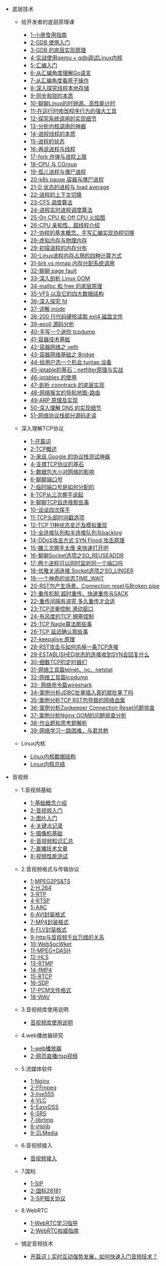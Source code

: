 * 底层技术
  * 给开发者的底层原理课
    * [1-小册食用指南](给开发者的底层原理课/1-小册食用指南.md)
    * [2-GDB 使用入门](给开发者的底层原理课/2-GDB%20使用入门.md)
    * [3-GDB 的底层实现原理](给开发者的底层原理课/3-GDB%20的底层实现原理.md)
    * [4-实战使用qemu + gdb调试Linux内核](给开发者的底层原理课/4-实战使用%20qemu%20+%20gdb%20调试%20Linux%20内核以及网络配置)
    * [5-汇编入门](给开发者的底层原理课/5-汇编入门.md)
    * [6-从汇编角度理解Go语言](给开发者的底层原理课/6-从汇编角度理解%20Go%20语言.md)
    * [7-从汇编角度看原子操作](给开发者的底层原理课/7-从汇编角度看原子操作.md)
    * [8-深入探究线程本地存储](给开发者的底层原理课/8-深入探究线程本地存储（TLS）.md)
    * [9-同步和锁的本质](给开发者的底层原理课/9-同步和锁的本质.md)
    * [10-聊聊Linux的时钟源、高性能计时](给开发者的底层原理课/10-聊聊%20Linux%20的时钟源、高性能计时与%20vDSO%20系统调用.md)
    * [11-在运行时修改程序行为的强大工具](给开发者的底层原理课/11-在运行时修改程序行为的强大工具：LD_PRELOAD.md)
    * [12-探究系统调用的实现细节](给开发者的底层原理课/12-探究系统调用的实现细节.md)
    * [13-分析内核调用的神器](给开发者的底层原理课/13-分析内核调用的神器ftrace%20与%20trace-cmd.md)
    * [14-进程线程的本质](给开发者的底层原理课/14-进程线程的本质%20task_struct.md)
    * [15-进程的状态](给开发者的底层原理课/15-进程的状态.md)
    * [16-再说进程与线程](给开发者的底层原理课/16-再说进程与线程.md)
    * [17-fork 炸弹与进程上限](给开发者的底层原理课/17-fork%20炸弹与进程上限.md)
    * [18-CPU 与 CGroup](给开发者的底层原理课/18-CPU%20与%20CGroup.md)
    * [19-孤儿进程与僵尸进程](给开发者的底层原理课/19-孤儿进程与僵尸进程.md)
    * [20-k8s pause 容器与僵尸进程](给开发者的底层原理课/20-k8s%20pause%20容器与僵尸进程.md)
    * [21-D 状态的进程与 load average](给开发者的底层原理课/21-D%20状态的进程与%20load%20average.md)
    * [22-进程的上下文切换](给开发者的底层原理课/22-进程的上下文切换.md)
    * [23-CFS 调度算法](给开发者的底层原理课/23-CFS%20调度算法.md)
    * [24-进程实时进程调度算法](给开发者的底层原理课/24-进程实时进程调度算法.md)
    * [25-On CPU 和 Off CPU 火焰图](给开发者的底层原理课/25-On%20CPU%20和%20Off%20CPU%20火焰图.md)
    * [26-CPU 亲和性、超线程介绍](给开发者的底层原理课/26-CPU%20亲和性、超线程介绍.md)
    * [27-协程的基本概念、手写汇编实现协程切换](给开发者的底层原理课/27-协程的基本概念、手写汇编实现协程切换.md)
    * [28-虚拟内存与物理内存](给开发者的底层原理课/28-虚拟内存与物理内存.md)
    * [29-初探进程的内存分布](给开发者的底层原理课/29-初探进程的内存分布.md)
    * [30-Linux进程内存占用的四种计算方式](给开发者的底层原理课/30-Linux进程内存占用的四种计算方式.md)
    * [31-brk vs mmap 内存分配系统调用](给开发者的底层原理课/31-brk%20vs%20mmap%20内存分配系统调用.md)
    * [32-聊聊 page fault](给开发者的底层原理课/32-聊聊%20page%20fault.md)
    * [33-深入剖析 Linux OOM](给开发者的底层原理课/33-深入剖析%20Linux%20OOM.md)
    * [34-malloc 和 free 的底层原理](给开发者的底层原理课/34-malloc%20和%20free%20的底层原理.md)
    * [35-VFS 以及它的四大数据结构](给开发者的底层原理课/35-VFS%20以及它的四大数据结构.md)
    * [36-深入探究 fd](给开发者的底层原理课/36-深入探究%20fd.md)
    * [37-详解 inode](给开发者的底层原理课/37-详解%20inode.md)
    * [38-200 行代码硬核读取 ext4 磁盘文件](给开发者的底层原理课/38-200%20行代码硬核读取%20ext4%20磁盘文件.md)
    * [39-epoll 源码分析](给开发者的底层原理课/39-epoll%20源码分析.md)
    * [40-手写一个迷你 tcpdump](给开发者的底层原理课/40-手写一个迷你%20tcpdump.md)
    * [41-容器技术基础](给开发者的底层原理课/41-容器技术基础.md)
    * [42-容器网络之 veth](给开发者的底层原理课/42-容器网络之%20veth.md)
    * [43-容器网络基础之 Bridge](给开发者的底层原理课/43-容器网络基础之%20Bridge.md)
    * [44-给用户态一个机会 tuntap 设备](给开发者的底层原理课/44-给用户态一个机会%20tuntap%20设备.md)
    * [45-iptable的基石：netfilter原理与实战](给开发者的底层原理课/45-iptable%20的基石：netfilter%20原理与实战.md)
    * [46-iptables 的使用](给开发者的底层原理课/46-iptables%20的使用.md)
    * [47-剖析 conntrack 的底层实现](给开发者的底层原理课/47-剖析%20conntrack%20的底层实现.md)
    * [48-网络报文的导航地图-路由](给开发者的底层原理课/48-网络报文的导航地图-路由.md)
    * [49-ARP 原理及实现](给开发者的底层原理课/49-ARP%20原理及实现.md)
    * [50-深入理解 DNS 的实现细节](给开发者的底层原理课/50-深入理解%20DNS%20的实现细节.md)
    * [51-网络协议栈部分源码走读](给开发者的底层原理课/51-网络协议栈部分源码走读.md)

  * 深入理解TCP协议
    * [1-开篇词](深入理解TCP协议/1-开篇词%20——%20小册食用指南.md)
    * [2-TCP概述](深入理解TCP协议/2-TCP%20概述%20——%20可靠的、面向连接的、基于字节流、全双工的协议.md)
    * [3-来自 Google 的协议栈测试神器](深入理解TCP协议/3-来自%20Google%20的协议栈测试神器%20——%20packetdrill.md)
    * [4-支撑TCP协议的基石](深入理解TCP协议/4-支撑%20TCP%20协议的基石%20——%20剖析首部字段.md)
    * [5-数据包大小对网络的影响](深入理解TCP协议/5-数据包大小对网络的影响%20——%20MTU%20与%20MSS%20的奥秘.md)
    * [6-聊聊端口号](深入理解TCP协议/6-繁忙的贸易港口%20——%20聊聊端口号.md)
    * [7-临时端口号是如何分配的](深入理解TCP协议/7-临时端口号是如何分配的.md)
    * [8-TCP从三次握手说起](深入理解TCP协议/8-TCP%20恋爱史第一步%20——%20从三次握手说起.md)
    * [9-聊聊TCP自连接那些事](深入理解TCP协议/9-聊聊%20TCP%20自连接那些事.md)
    * [10-谈谈四次挥手](深入理解TCP协议/10-相见时难别亦难%20——%20谈谈四次挥手.md)
    * [11-TCP头部时间戳选项](深入理解TCP协议/11-时光机%20——%20TCP%20头部时间戳选项.md)
    * [12-TCP 11种状态变迁及模拟重现](深入理解TCP协议/12-状态机魔鬼%20——%20TCP%2011%20种状态变迁及模拟重现.md)
    * [13-全连接队列和半连接队列与backlog](深入理解TCP协议/13-另辟蹊径看三次握手%20——%20全连接队列和半连接队列与%20backlog.md)
    * [14-DDoS攻击方式 SYN Flood 攻击原理](深入理解TCP协议/14-原始但德高望重的%20DDoS%20攻击方式%20——%20SYN%20Flood%20攻击原理.md)
    * [15-嫌三次握手太慢 来快速打开吧](深入理解TCP协议/15-嫌三次握手太慢%20——%20来快速打开吧.md)
    * [16-聊聊Socket选项之SO_REUSEADDR](深入理解TCP协议/16-Address%20already%20in%20use%20——%20聊聊%20Socket%20选项之%20SO_REUSEADDR.md)
    * [17-两个进程可以同时监听同一个端口吗](深入理解TCP协议/17-一台主机上两个进程可以同时监听同一个端口吗.md)
    * [18-优雅关闭连接 Socket选项之SO_LINGER](深入理解TCP协议/18-优雅关闭连接%20——%20Socket%20选项之%20SO_LINGER.md)
    * [19-一个神奇的状态TIME_WAIT](深入理解TCP协议/19-%20一个神奇的状态%20——%20TIME_WAIT.md)
    * [20-RST包产生场景、Connection reset与Broken pipe](深入理解TCP协议/20-爱搞事情的%20RST%20包%20——%20产生场景、Connection%20reset%20与%20Broken%20pipe.md)
    * [21-重传机制 超时重传、快速重传与SACK](深入理解TCP协议/21-重传机制%20——%20超时重传、快速重传与%20SACK.md)
    * [22-重传间隔有讲究 多久重传才合适](深入理解TCP协议/22-重传间隔有讲究%20——%20多久重传才合适.md)
    * [23-TCP流量控制 滑动窗口](深入理解TCP协议/23-TCP流量控制%20——%20滑动窗口.md)
    * [24-有风度的TCP 拥塞控制](深入理解TCP协议/24-有风度的%20TCP%20——%20拥塞控制.md)
    * [25-TCP Nagle算法那些事](深入理解TCP协议/25-TCP%20发包的%20hold%20住哥%20——%20Nagle%20算法那些事.md)
    * [26-TCP 延迟确认那些事](深入理解TCP协议/26-TCP%20回包的磨叽姐%20——%20延迟确认那些事.md)
    * [27-keepalive 原理](深入理解TCP协议/27-兄弟你还活着吗%20——%20keepalive%20原理.md)
    * [28-RST攻击与如何杀掉一条TCP连接](深入理解TCP协议/28-TCP%20RST%20攻击与如何杀掉一条%20TCP%20连接.md)
    * [29-ESTABLISHED状态的连接收到SYN会回复什么](深入理解TCP协议/29-ESTABLISHED%20状态的连接收到%20SYN%20会回复什么？.md)
    * [30-细数TCP的定时器们](深入理解TCP协议/30-定时器一览%20——%20细数%20TCP%20的定时器们.md)
    * [31-网络工具篇telnet、nc、netstat](深入理解TCP协议/31-%20网络工具篇（一）%20——%20telnet、nc、netstat.md)
    * [32-网络工具篇tcpdump](深入理解TCP协议/32-%20网络工具篇（二）%20——%20网络包的照妖镜%20%20tcpdump.md)
    * [33- 网络命令篇wireshark](深入理解TCP协议/33-%20网络命令篇（三）%20——%20网络分析屠龙刀%20%20wireshark.md)
    * [34-案例分析JDBC批量插入真的就批量了吗](深入理解TCP协议/34-案例分析%20——%20JDBC%20批量插入真的就批量了吗.md)
    * [35-案例分析TCP RST包导致的网络血案](深入理解TCP协议/35-案例分析%20——%20TCP%20RST%20包导致的网络血案.md)
    * [36-案例分析Zookeeper Connection Reset问题排查](深入理解TCP协议/36-案例分析%20——%20一次%20Zookeeper%20Connection%20Reset%20问题排查.md)
    * [37-案例分析Nginx OOM的问题排查分析](深入理解TCP协议/37-案例分析%20%20——%20一次百万长连接压测%20Nginx%20OOM%20的问题排查分析.md)
    * [38-作业题和思考题解析](深入理解TCP协议/38-作业题和思考题解析.md)
    * [39-网络学习一路困难，与君共勉](深入理解TCP协议/39-网络学习一路困难，与君共勉.md)
  
  * Linux内核
    * [Linux内核数据结构](Linux内核/Linux内核数据结构.md)
    * [Linux内核总结](Linux内核/Linux内核总结.md)
  
* 音视频
  * 1.音视频基础
    * [1-基础概念介绍](音视频从入门到精通/1.1基础概念介绍.md)
    * [2-音视频入门](音视频从入门到精通/1.2音视频入门.md)
    * [3-图片入门](音视频从入门到精通/1.3图片入门.md)
    * [4-关键点记录](音视频从入门到精通/1.4关键点记录.md)
    * [5-摄像机基础](音视频从入门到精通/1.5摄像机基础.md)
    * [6-音视频知识汇总](音视频从入门到精通/1.6音视频知识汇总.md)
    * [7-直播技术文章](音视频从入门到精通/1.7直播技术文章.md)
    * [8-视频性能测试](音视频从入门到精通/1.8视频性能测试.md)
  
  * 2.音视频格式与传输协议
    * [1-MPEG2PS&TS](音视频从入门到精通/2.1MPEG2PS&TS.md)
    * [2-H.264](音视频从入门到精通/2.2H.264.md)
    * [3-RTP](音视频从入门到精通/2.3RTP.md)
    * [4-RTSP](音视频从入门到精通/2.4RTSP.md)
    * [5-AAC](音视频从入门到精通/2.5AAC.md)
    * [6-AVI封装格式](音视频从入门到精通/2.6AVI封装格式.md)
    * [7-MP4封装格式](音视频从入门到精通/2.7MP4封装格式.md)
    * [8-FLV封装格式](音视频从入门到精通/2.8FSLV封装格式.md)
    * [9-http与音视频千丝万缕的关系](音视频从入门到精通/2.9http与音视频千丝万缕的关系.md)
    * [10-WebSocWket](音视频从入门到精通/2.10websocket.md)
    * [11-MPEG*DASH](音视频从入门到精通/2.11MPEG*DASH.md)
    * [12-HLS](音视频从入门到精通/2.12HLS.md)
    * [13-RTMP](音视频从入门到精通/2.13RTMP.md)
    * [14-fMP4](音视频从入门到精通/2.14fMP4.md)
    * [15-RTCP](音视频从入门到精通/2.15RTCP.md)
    * [16-SDP](音视频从入门到精通/2.16SDP.md)
    * [17-PCM文件格式](音视频从入门到精通/2.17PCM文件格式.md)
    * [18-WAV](音视频从入门到精通/2.18WAV.md)
  
  * 3.音视频库使用说明
    * [音视频库使用说明](音视频从入门到精通/3.1音视频库使用说明.md)
  
  * 4.web播放器研究
    * [1-web播放器](音视频从入门到精通/4.1web播放器.md)  
    * [2-网页直播rtsp视频](音视频从入门到精通/4.2网页直播rtsp视频.md)  
    
  * 5.流媒体软件
    * [1-Nginx](音视频从入门到精通/6.1Nginx.md)
    * [2-FFmpeg](音视频从入门到精通/6.2FFmpeg.md)
    * [3-live555](音视频从入门到精通/6.3live555.md)
    * [4-VLC](音视频从入门到精通/6.4VLC.md)
    * [5-EasyDSS](音视频从入门到精通/6.5EasyDSS.md)
    * [6-SRS](音视频从入门到精通/6.6SRS.md)
    * [7-librtmp](音视频从入门到精通/6.7librtmp.md)
    * [8-jrtplib](音视频从入门到精通/6.8jrtplib.md)
    * [9-ZLMedia](音视频从入门到精通/5.1ZLMedia开源库学习整理.md)

  * 6.音视频接入
    * [音视频接入](音视频从入门到精通/7.1音视频接入.md)
  
  * 7.国标
    * [1-SIP](音视频从入门到精通/8.1SIP.md)
    * [2-国标28181](音视频从入门到精通/8.2国标28181.md) 
    * [3-SIP相关协议](音视频从入门到精通/8.3SIP相关协议.md) 
  
  * 8.WebRTC
    * [1-WebRTC学习指导](音视频从入门到精通/9.1WebRTC学习指导.md)
    * [2-WebRTC权威指南](音视频从入门到精通/9.2WebRTC权威指南.md)
  
  * 搞定音频技术
    * [开篇词丨实时互动强势发展，如何快速入门音频技术？](搞定音频技术/01-开篇词(1讲)/开篇词丨实时互动强势发展，如何快速入门音频技术？.html)
    